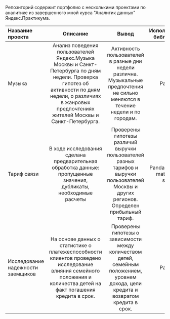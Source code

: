 Репозиторий содержит портфолио с несколькими проектами по аналитике из завершенного мной курса "Аналитик данных" Яндекс.Практикума.

Название проекта | Описание | Вывод | Используемые библиотеки | Статус завершения
:----------------|:--------:|:-----:|:-----------------------:|-----------------:
Музыка|Анализ поведения пользователей Яндекс.Музыка Москвы и Санкт-Петербурга по дням недели. Проверка гипотез об активности по дням недели, о различиях в жанровых предпочтениях жителей Москвы и Санкт-Петербурга.|Активность пользователей в разные дни недели различна. Музыкальные предпочтения не сильно меняются в течение недели и по городам.|Pandas|Завершен
Тариф связи|В ходе исследования сделана предварительная обработка данные: пропущенные значения, дубликаты, необходимые расчеты|Проверены гипотезы различий выручки пользователей разных тарифов и выручки пользователей Москвы и других регионов. Определен прибыльный тариф.|Pandas, numpy, matplotlib, scipy|Завершен
Исследование надежности заемщиков|На основе данных о статистике о платежеспособности клиентов проведено исследование влияния семейного положения и количества детей на факт погашения кредита в срок.|Проверены гипотезы о зависимости между количеством детей, семейным положением, уровнем дохода, цели кредита и возвратом кредита в срок.|Pandas|Завершен
